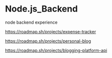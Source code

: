 # Node.js_Backend
node backend experience

https://roadmap.sh/projects/expense-tracker

https://roadmap.sh/projects/personal-blog

https://roadmap.sh/projects/blogging-platform-api
